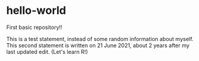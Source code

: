 # hello-world
First basic repository!!

This is a test statement, instead of some random information about myself.
This second statement is written on 21 June 2021, about 2 years after my last updated edit. (Let's learn R!)
